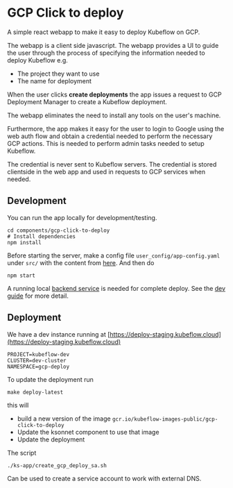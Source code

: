 # GCP Click to deploy

A simple react webapp to make it easy to deploy Kubeflow on GCP.

The webapp is a client side javascript. The webapp provides a UI
to guide the user through the process of specifying the
information needed to deploy Kubeflow e.g.

  * The project they want to use
  * The name for deployment

When the user clicks **create deployments** the app issues a request
to GCP Deployment Manager to create a Kubeflow deployment.

The webapp eliminates the need to install any tools on the user's machine.

Furthermore, the app makes it easy for the user to login to Google using the
web auth flow and obtain a credential needed to perform the necessary GCP actions.
This is needed to perform admin tasks needed to setup Kubeflow.

The credential is never sent to Kubeflow servers. The credential is stored clientside
in the web app and used in requests to GCP services when needed.

## Development

You can run the app locally for development/testing.
```
cd components/gcp-click-to-deploy
# Install dependencies
npm install
```

Before starting the server, make a config file `user_config/app-config.yaml` under `src/` with the content from
[here](https://github.com/kubeflow/kubeflow/blob/master/components/gcp-click-to-deploy/app-config.yaml#L10).
And then do

```
npm start
```

A running local [backend service](../../bootstrap/cmd/bootstrap/main.go) is needed for complete deploy.
See the [dev guide](../../bootstrap/developer_guide.md) for more detail.

## Deployment

We have a dev instance running at [https://deploy-staging.kubeflow.cloud](https://deploy-staging.kubeflow.cloud)

```
PROJECT=kubeflow-dev
CLUSTER=dev-cluster
NAMESPACE=gcp-deploy
```

To update the deployment run

```
make deploy-latest
```

this will

  * build a new version of the image `gcr.io/kubeflow-images-public/gcp-click-to-deploy`
  * Update the ksonnet component to use that image
  * Update the deployment

The script

```
./ks-app/create_gcp_deploy_sa.sh
```

Can be used to create a service account to work with external DNS.
